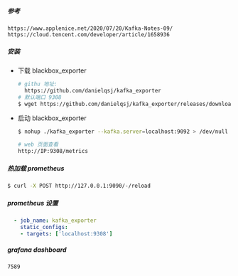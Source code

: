 ##### 参考

```
https://www.applenice.net/2020/07/20/Kafka-Notes-09/
https://cloud.tencent.com/developer/article/1658936
```

##### 安装

- 下载 blackbox_exporter

  ```bash
  # githu 地址: 
  	https://github.com/danielqsj/kafka_exporter
  # 默认端口 9308
  $ wget https://github.com/danielqsj/kafka_exporter/releases/download/v1.3.1/kafka_exporter-1.3.1.illumos-amd64.tar.gz
  ```
  
- 启动 blackbox_exporter

  ```bash
  $ nohup ./kafka_exporter --kafka.server=localhost:9092 > /dev/null 2>&1 &
  
  # web 页面查看
  http://IP:9308/metrics
  ```

##### 热加载 prometheus

```bash
$ curl -X POST http://127.0.0.1:9090/-/reload
```

##### prometheus 设置

```yml
  - job_name: kafka_exporter
    static_configs:
    - targets: ['localhost:9308']
```

##### grafana dashboard

```
7589
```

